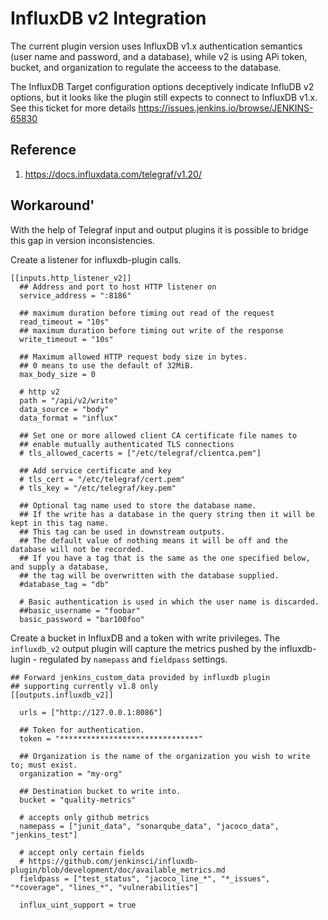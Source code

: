 # InfluxDB v2 Integration

The current plugin version uses InfluxDB v1.x authentication semantics (user name and password, and a database), while v2 is using APi token, bucket, and organization to regulate the acceess to the database.

The InfluxDB Target configuration options deceptively indicate InfluDB v2 options, but it looks like the plugin still expects to connect to InfluxDB v1.x. See this ticket for more details https://issues.jenkins.io/browse/JENKINS-65830

## Reference 
1. https://docs.influxdata.com/telegraf/v1.20/

## Workaround'
With the help of Telegraf input and output plugins it is possible to bridge this gap in version inconsistencies.

Create a listener for influxdb-plugin calls.
```
[[inputs.http_listener_v2]]
  ## Address and port to host HTTP listener on
  service_address = ":8186"

  ## maximum duration before timing out read of the request
  read_timeout = "10s"
  ## maximum duration before timing out write of the response
  write_timeout = "10s"

  ## Maximum allowed HTTP request body size in bytes.
  ## 0 means to use the default of 32MiB.
  max_body_size = 0

  # http v2
  path = "/api/v2/write"
  data_source = "body"
  data_format = "influx"

  ## Set one or more allowed client CA certificate file names to
  ## enable mutually authenticated TLS connections
  # tls_allowed_cacerts = ["/etc/telegraf/clientca.pem"]

  ## Add service certificate and key
  # tls_cert = "/etc/telegraf/cert.pem"
  # tls_key = "/etc/telegraf/key.pem"

  ## Optional tag name used to store the database name.
  ## If the write has a database in the query string then it will be kept in this tag name.
  ## This tag can be used in downstream outputs.
  ## The default value of nothing means it will be off and the database will not be recorded.
  ## If you have a tag that is the same as the one specified below, and supply a database,
  ## the tag will be overwritten with the database supplied.
  #database_tag = "db"

  # Basic authentication is used in which the user name is discarded.
  ##basic_username = "foobar"
  basic_password = "bar100foo"
```

Create a bucket in InfluxDB and a token with write privileges. The `influxdb_v2` output plugin will capture the
metrics pushed by the influxdb-lugin - regulated by `namepass` and `fieldpass` settings.
```
## Forward jenkins_custom_data provided by influxdb plugin
## supporting currently v1.8 only
[[outputs.influxdb_v2]]

  urls = ["http://127.0.0.1:8086"]

  ## Token for authentication.
  token = "*******************************"

  ## Organization is the name of the organization you wish to write to; must exist.
  organization = "my-org"

  ## Destination bucket to write into.
  bucket = "quality-metrics"

  # accepts only github metrics
  namepass = ["junit_data", "sonarqube_data", "jacoco_data", "jenkins_test"]

  # accept only certain fields
  # https://github.com/jenkinsci/influxdb-plugin/blob/development/doc/available_metrics.md
  fieldpass = ["test_status", "jacoco_line_*", "*_issues", "*coverage", "lines_*", "vulnerabilities"]

  influx_uint_support = true
```